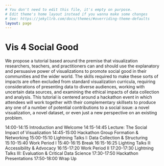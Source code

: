 ```yaml
---
# You don't need to edit this file, it's empty on purpose.
# Edit theme's home layout instead if you wanna make some changes
# See: https://jekyllrb.com/docs/themes/#overriding-theme-defaults
layout: page
---
```


# Vis 4 Social Good

We propose a tutorial based around the premise that visualization researchers, teachers, and practitioners can and should use the explanatory and persuasive power of visualizations to promote social good in their communities and the wider world. The skills required to make these sorts of impacts are often excluded from standard visualization curricula, requiring considerations of presenting data to diverse audiences, working with uncertain data sources, and examining the ethical impacts of data collection and analysis. This tutorial is centered around a hackathon event in which attendees will work together with their complementary skillsets to produce any one of a number of potential contributions to a social issue: a novel visualization, a novel dataset, or even just a new perspective on an existing problem.

14:00-14:15 Introduction and Welcome
14:15-14:45 Lecture: The Social Impact of Visualization
14:45-15:00 Hackathon Group Formation \& Networking
15:00-15:10 Lightning Talks I: Data Collection \& Structuring
15:10-15:40 Work Period I
15:40-16:15 Break
16:15-16:25 Lighting Talks II: Accessibility \& Advocacy
16:15-17:20 Work Period II
17:20-17:30 Lightning Talks III: Evaluation \& Critical Data Science
17:30-17:50 Hackathon Presentations
17:50-18:00 Wrap Up

